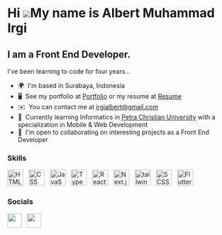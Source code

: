 Hi ![](https://user-images.githubusercontent.com/18350557/176309783-0785949b-9127-417c-8b55-ab5a4333674e.gif)My name is Albert Muhammad Irgi
============================================================================================================================================

I am a Front End Developer.
--------------------------------

I've been learning to code for four years...
*   🌍  I'm based in Surabaya, Indonesia
*   🖥️  See my portfolio at <a target="_blank" rel="noreferrer" href='https://albertirgi.tech'>Portfolio</a> or my resume at <a target="_blank" rel="noreferrer" href='https://drive.google.com/file/d/1a7YjGom3nbcj9n3ZUXPrK0gcUNrV64Ux/view?usp=drive_link'>Resume</a>
*   ✉️  You can contact me at [irgialbert@gmail.com](mailto:irgialbert@gmail.com)
*   🧠  Currently learning Informatics in <a target="_blank" rel="noreferrer" href='https://www.petra.ac.id/'>Petra Christian University</a> with a specialization in Mobile & Web Development
*   🤝  I'm open to collaborating on interesting projects as a Front End Developer

### Skills

<p align="left">
<a rel="noreferrer"><img src="https://skillicons.dev/icons?i=html&theme=light" width="36" height="36" alt="HTML" /></a> &nbsp
<a rel="noreferrer"><img src="https://skillicons.dev/icons?i=css&theme=light" width="36" height="36" alt="CSS" /></a> &nbsp
<a rel="noreferrer"><img src="https://skillicons.dev/icons?i=js&theme=light" width="36" height="36" alt="JavaScript" /></a> &nbsp
<a rel="noreferrer"><img src="https://skillicons.dev/icons?i=ts&theme=light" width="36" height="36" alt="TypeScript" /></a> &nbsp
<a rel="noreferrer"><img src="https://skillicons.dev/icons?i=react&theme=light" width="36" height="36" alt="React" /></a> &nbsp
<a rel="noreferrer"><img src="https://skillicons.dev/icons?i=next&theme=light" width="36" height="36" alt="Next.js" /></a> &nbsp
<a rel="noreferrer"><img src="https://skillicons.dev/icons?i=tailwind&theme=light" width="36" height="36" alt="tailwind" /></a> &nbsp
<a rel="noreferrer"><img src="https://skillicons.dev/icons?i=scss&theme=light" width="36" height="36" alt="SCSS" /></a> &nbsp
<a rel="noreferrer"><img src="https://skillicons.dev/icons?i=flutter&theme=light" width="36" height="36" alt="Flutter" /></a> &nbsp
</p>
  

### Socials

<p align="left"> 
  <a href="https://www.linkedin.com/in/albertirgi/" target="_blank" rel="noreferrer"><img src="https://skillicons.dev/icons?i=linkedin&theme=light" width="32" height="32" /></a> &nbsp;
  <a href="https://discord.com/users/440791730309300264" target="_blank" rel="noreferrer"><img src="https://skillicons.dev/icons?i=discord&theme=light" width="32" height="32" /></a> &nbsp;
</p>

